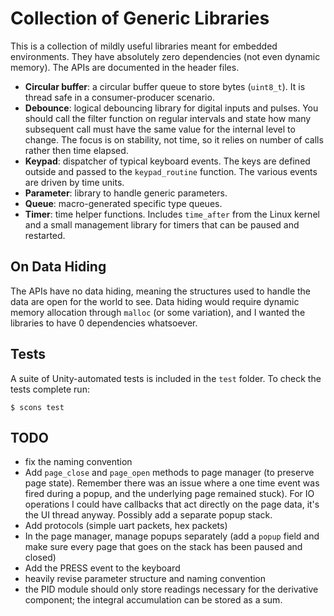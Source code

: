 # Collection of Generic Libraries

This is a collection of mildly useful libraries meant for embedded environments. They have absolutely zero dependencies (not even dynamic memory). The APIs are documented in the header files.

- **Circular buffer**: a circular buffer queue to store bytes (`uint8_t`). It is thread safe in a consumer-producer scenario.
- **Debounce**: logical debouncing library for digital inputs and pulses. You should call the filter function on regular intervals and state how many subsequent call must have the same value for the internal level to change. The focus is on stability, not time, so it relies on number of calls rather then time elapsed.
- **Keypad**: dispatcher of typical keyboard events. The keys are defined outside and passed to the `keypad_routine` function. The various events are driven by time units.
- **Parameter**: library to handle generic parameters.
- **Queue**: macro-generated specific type queues.
- **Timer**: time helper functions. Includes `time_after` from the Linux kernel and a small management library for timers that can be paused and restarted. 

## On Data Hiding

The APIs have no data hiding, meaning the structures used to handle the data are open for the world to see. Data hiding would require dynamic memory allocation through `malloc` (or some variation), and I wanted the libraries to have 0 dependencies whatsoever.

## Tests

A suite of Unity-automated tests is included in the `test` folder. To check the tests complete run:

```
$ scons test
```

## TODO

- fix the naming convention
- Add `page_close` and `page_open` methods to page manager (to preserve page state). Remember there was an issue where a one time event was fired during a popup, and the underlying page remained stuck). For IO operations I could have callbacks that act directly on the page data, it's the UI thread anyway. Possibly add a separate popup stack.
- Add protocols (simple uart packets, hex packets)
- In the page manager, manage popups separately (add a `popup` field and make sure every page that goes on the stack has been paused and closed)
- Add the PRESS event to the keyboard
- heavily revise parameter structure and naming convention
- the PID module should only store readings necessary for the derivative component; the integral accumulation can be stored as a sum.
